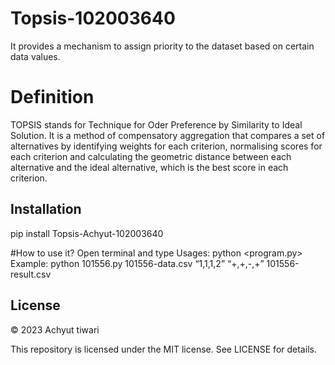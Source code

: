 # Topsis-102003640
It provides a mechanism to assign priority to the dataset based on certain data values.

# Definition
TOPSIS stands for Technique for Oder Preference by Similarity to Ideal Solution. It is a method of compensatory aggregation that compares a set of alternatives by identifying weights for each criterion, normalising scores for each criterion and calculating the geometric distance between each alternative and the ideal alternative, which is the best score in each criterion. 

## Installation
pip install Topsis-Achyut-102003640

#How to use it?
Open terminal and type 
Usages: python <program.py> <InputDataFile> <Weights> <Impacts> <ResultFileName>
Example: python 101556.py 101556-data.csv “1,1,1,2” “+,+,-,+” 101556-result.csv

## License
© 2023 Achyut tiwari

This repository is licensed under the MIT license. See LICENSE for details.